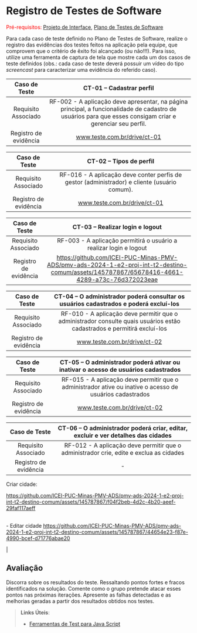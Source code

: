 # Registro de Testes de Software

<span style="color:red">Pré-requisitos: <a href="3-Projeto de Interface.md"> Projeto de Interface</a></span>, <a href="8-Plano de Testes de Software.md"> Plano de Testes de Software</a>

Para cada caso de teste definido no Plano de Testes de Software, realize o registro das evidências dos testes feitos na aplicação pela equipe, que comprovem que o critério de êxito foi alcançado (ou não!!!). Para isso, utilize uma ferramenta de captura de tela que mostre cada um dos casos de teste definidos (obs.: cada caso de teste deverá possuir um vídeo do tipo _screencast_ para caracterizar uma evidência do referido caso).

| **Caso de Teste** 	| **CT-01 – Cadastrar perfil** 	|
|:---:	|:---:	|
|	Requisito Associado 	| RF-002 - A aplicação deve apresentar, na página principal, a funcionalidade de cadastro de usuários para que esses consigam criar e gerenciar seu perfil. |
|Registro de evidência | www.teste.com.br/drive/ct-01 |

| **Caso de Teste** 	| **CT-02 – Tipos de perfil** 	|
|:---:	|:---:	|
|	Requisito Associado 	| RF-016 - A aplicação deve conter perfis de gestor (administrador) e cliente (usuário comum). |
|Registro de evidência | www.teste.com.br/drive/ct-01 |

| **Caso de Teste** 	| **CT-03 – Realizar login e logout** 	|
|:---:	|:---:	|
|	Requisito Associado 	| RF-003 - A aplicação permitirá o usuário a realizar login e logout |
|Registro de evidência |https://github.com/ICEI-PUC-Minas-PMV-ADS/pmv-ads-2024-1-e2-proj-int-t2-destino-comum/assets/145787867/65678416-4661-4289-a73c-76d372023eae|

| **Caso de Teste** 	| **CT-04 – O administrador poderá consultar os usuários cadastrados e poderá excluí-los** 	|
|:---:	|:---:	|
|	Requisito Associado 	| RF-010 - A aplicação deve permitir que o administrador consulte quais usuários estão cadastrados e permitirá excluí-los |
|Registro de evidência | www.teste.com.br/drive/ct-02 |

| **Caso de Teste** 	| **CT-05 – O administrador poderá ativar ou inativar o acesso de usuários cadastrados** 	|
|:---:	|:---:	|
|	Requisito Associado 	| RF-015 - A aplicação deve permitir que o administrador ative ou inative o acesso de usuários cadastrados |
|Registro de evidência | www.teste.com.br/drive/ct-02 |

| **Caso de Teste** 	| **CT-06 – O administrador poderá criar, editar, excluir e ver detalhes das cidades** 	|
|:---:	|:---:	|
|	Requisito Associado 	| RF-012 - A aplicação deve permitir que o administrador crie, edite e exclua as cidades |
|Registro de evidência | - 
Criar cidade: 

https://github.com/ICEI-PUC-Minas-PMV-ADS/pmv-ads-2024-1-e2-proj-int-t2-destino-comum/assets/145787867/f04f2beb-4d2c-4b20-aeef-29faf117aeff 

<br> - Editar cidade
https://github.com/ICEI-PUC-Minas-PMV-ADS/pmv-ads-2024-1-e2-proj-int-t2-destino-comum/assets/145787867/44654e23-f87e-4990-bcef-d71776abae20


 |




## Avaliação

Discorra sobre os resultados do teste. Ressaltando pontos fortes e fracos identificados na solução. Comente como o grupo pretende atacar esses pontos nas próximas iterações. Apresente as falhas detectadas e as melhorias geradas a partir dos resultados obtidos nos testes.

> **Links Úteis**:
> - [Ferramentas de Test para Java Script](https://geekflare.com/javascript-unit-testing/)
